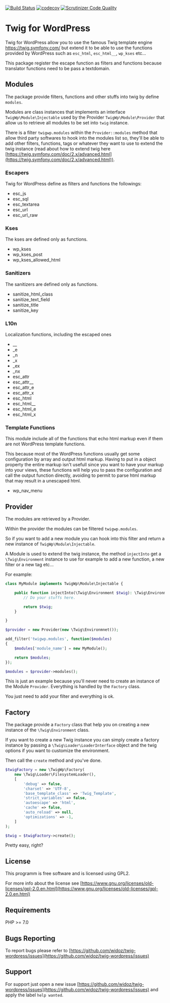 [![Build Status](https://travis-ci.org/widoz/twig-wordpress.svg?branch=master)](https://travis-ci.org/widoz/twig-wordpress)
[![codecov](https://codecov.io/gh/widoz/twig-wordpress/branch/master/graph/badge.svg)](https://codecov.io/gh/widoz/twig-wordpress)
[![Scrutinizer Code Quality](https://scrutinizer-ci.com/g/widoz/twig-wordpress/badges/quality-score.png?b=master)](https://scrutinizer-ci.com/g/widoz/twig-wordpress/?branch=master)

# Twig for WordPress

Twig for WordPress allow you to use the famous Twig template engine https://twig.symfony.com/
but extend it to be able to use the functions provided by WordPress such as `esc_html`, `esc_html__`, `wp_kses` etc...

This package register the escape function as filters and functions because translator functions need to be pass a textdomain.

## Modules

The package provide filters, functions and other stuffs into twig by define `modules`.

Modules are class instances that implements an interface `TwigWp\Module\Injectable` used by
the Provider `TwigWp\Module\Provider` that allow us to retrieve all modules to be set into `twig` instance.

There is a filter `twigwp.modules` within the `Provider::modules` method that allow
third party softwares to hook into the modules list so, they'll be able to add other filters, functions, tags
or whatever they want to use to extend the twig instance
(read about how to extend twig here [https://twig.symfony.com/doc/2.x/advanced.html](https://twig.symfony.com/doc/2.x/advanced.html)).

### Escapers

Twig for WordPress define as filters and functions the followings:

- esc_js
- esc_sql
- esc_textarea
- esc_url
- esc_url_raw

### Kses

The kses are defined only as functions.

- wp_kses
- wp_kses_post
- wp_kses_allowed_html

### Sanitizers

The sanitizers are defined only as functions.

- sanitize_html_class
- sanitize_text_field
- sanitize_title
- sanitize_key

### L10n

Localization functions, including the escaped ones

- __
- _e
- _n
- _x
- _ex
- _nx
- esc_attr
- esc_attr__
- esc_attr_e
- esc_attr_x
- esc_html
- esc_html__
- esc_html_e
- esc_html_x

### Template Functions

This module include all of the functions that echo html markup even if
them are not WordPress template functions.

This because most of the WordPress functions usually get some configuration by array and output html markup.
Having to put in a object property the entire markup isn't usefull since you want to have your markup
into your views, these functions will help you to pass the configuration and call the output function
directly, avoiding to permit to parse html markup that may result in a unescaped html.

- wp_nav_menu

## Provider

The modules are retrieved by a Provider.

Within the provider the modules can be filtered `twigwp.modules`.

So if you want to add a new module you can hook into this filter and return a new instance of `TwigWp\Module\Injectable`.

A Module is used to extend the twig instance, the method `injectInto` get a `\Twig\Environment` instance to use for example
to add a new function, a new filter or a new tag etc...

For example:

```php
class MyModule implements TwigWp\Module\Injectable {

	public function injectInto(\Twig\Environment $twig): \Twig\Environment {
		// Do your stuffs here.

		return $twig;
	}

}

$provider = new Provider(new \Twig\Environmnet());

add_filter('twigwp.modules', function($modules)
{
	$modules['module_name'] = new MyModule();

	return $modules;
});

$modules = $provider->modules();
```

This is just an example because you'll never need to create an instance of the Module `Provider`.
Everything is handled by the `Factory` class.

You just need to add your filter and everything is ok.

## Factory

The package provide a `Factory` class that help you on creating a new instance of the `\Twig\Environment` class.

If you want to create a new Twig instance you can simply create a factory instance by passing
a `\Twig\Loader\LoaderInterface` object and the twig options if you want to customize the environment.

Then call the `create` method and you've done.

```php
$twigFactory = new \TwigWp\Factory(
	new \Twig\Loader\FilesystemLoader(),
	[
        'debug' => false,
        'charset' => 'UTF-8',
        'base_template_class' => 'Twig_Template',
        'strict_variables' => false,
        'autoescape' => 'html',
        'cache' => false,
        'auto_reload' => null,
        'optimizations' => -1,
	]
);

$twig = $twigFactory->create();
```

Pretty easy, right?

## License
This programm is free software and is licensed using GPL2.

For more info about the license see [https://www.gnu.org/licenses/old-licenses/gpl-2.0.en.html](https://www.gnu.org/licenses/old-licenses/gpl-2.0.en.html)

## Requirements

PHP >= 7.0

## Bugs Reporting

To report bugs please refer to [https://github.com/widoz/twig-wordpress/issues](https://github.com/widoz/twig-wordpress/issues)

## Support

For support just open a new issue [https://github.com/widoz/twig-wordpress/issues](https://github.com/widoz/twig-wordpress/issues) and apply the label `help wanted`.
